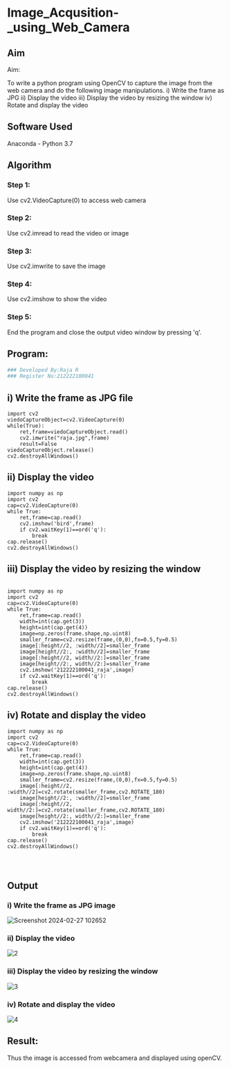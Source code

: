 # Image_Acqusition-_using_Web_Camera
## Aim
 
Aim:
 
To write a python program using OpenCV to capture the image from the web camera and do the following image manipulations.
i) Write the frame as JPG 
ii) Display the video 
iii) Display the video by resizing the window
iv) Rotate and display the video

## Software Used
Anaconda - Python 3.7
## Algorithm
### Step 1:

Use cv2.VideoCapture(0) to access web camera
<br>
### Step 2:

Use cv2.imread to read the video or image
<br>
### Step 3:

Use cv2.imwrite to save the image
<br>
### Step 4:

Use cv2.imshow to show the video
<br>
### Step 5:

End the program and close the output video window by pressing 'q'.
<br>

## Program:
``` Python
### Developed By:Raja R
### Register No:212222100041
```
## i) Write the frame as JPG file
```
import cv2
viedoCaptureObject=cv2.VideoCapture(0)
while(True):
    ret,frame=viedoCaptureObject.read()
    cv2.imwrite("raja.jpg",frame)
    result=False
viedoCaptureObject.release()
cv2.destroyAllWindows()

```
## ii) Display the video
```
import numpy as np
import cv2
cap=cv2.VideoCapture(0)
while True:
    ret,frame=cap.read()
    cv2.imshow('bird',frame)
    if cv2.waitKey(1)==ord('q'):
        break
cap.release()
cv2.destroyAllWindows()

```
## iii) Display the video by resizing the window
```

import numpy as np
import cv2
cap=cv2.VideoCapture(0)
while True:
    ret,frame=cap.read()
    width=int(cap.get(3))
    height=int(cap.get(4))
    image=np.zeros(frame.shape,np.uint8)
    smaller_frame=cv2.resize(frame,(0,0),fx=0.5,fy=0.5)
    image[:height//2, :width//2]=smaller_frame
    image[height//2:, :width//2]=smaller_frame
    image[:height//2, width//2:]=smaller_frame
    image[height//2:, width//2:]=smaller_frame
    cv2.imshow('212222100041_raja',image)
    if cv2.waitKey(1)==ord('q'):
        break
cap.release()
cv2.destroyAllWindows()

```
## iv) Rotate and display the video
```
import numpy as np
import cv2
cap=cv2.VideoCapture(0)
while True:
    ret,frame=cap.read()
    width=int(cap.get(3))
    height=int(cap.get(4))
    image=np.zeros(frame.shape,np.uint8)
    smaller_frame=cv2.resize(frame,(0,0),fx=0.5,fy=0.5)
    image[:height//2, :width//2]=cv2.rotate(smaller_frame,cv2.ROTATE_180)
    image[height//2:, :width//2]=smaller_frame
    image[:height//2, width//2:]=cv2.rotate(smaller_frame,cv2.ROTATE_180)
    image[height//2:, width//2:]=smaller_frame
    cv2.imshow('212222100041_raja',image)
    if cv2.waitKey(1)==ord('q'):
        break
cap.release()
cv2.destroyAllWindows()




```



## Output

### i) Write the frame as JPG image

![Screenshot 2024-02-27 102652](https://github.com/Raja8334/Image_Acqusition-_using_Web_Camera/assets/120719634/4eaafd18-98a3-4d8e-a548-970bf29e0644)


### ii) Display the video

![2](https://github.com/Raja8334/Image_Acqusition-_using_Web_Camera/assets/120719634/dfaf4b00-4326-49e2-aa52-c6f441374c5c)

### iii) Display the video by resizing the window


![3](https://github.com/Raja8334/Image_Acqusition-_using_Web_Camera/assets/120719634/dada9502-f3cd-4c05-bfcf-79b3814ee4a6)



### iv) Rotate and display the video


![4](https://github.com/Raja8334/Image_Acqusition-_using_Web_Camera/assets/120719634/e3492c19-e820-45c5-a4e1-be6687e58aa8)


## Result:
Thus the image is accessed from webcamera and displayed using openCV.
